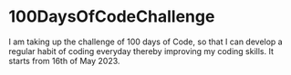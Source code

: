 # 100DaysOfCodeChallenge
I am taking up the challenge of 100 days of Code, so that I can develop a regular habit of coding everyday thereby improving my coding skills. It starts from 16th of May 2023.
